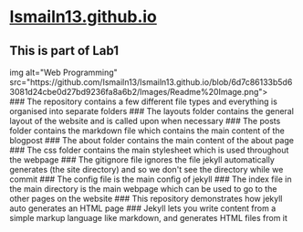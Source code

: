 # [Ismailn13.github.io](https://Ismailn13.github.io)
## This is part of Lab1
<div align = "left">
img alt="Web Programming" src="https://github.com/Ismailn13/Ismailn13.github.io/blob/6d7c86133b5d63081d24cbe0d27bd9236fa8a6b2/Images/Readme%20Image.png">
</div> 
### The repository contains a few different file types and everything is organised into separate folders
### The layouts folder contains the general layout of the website and is called upon when necessary
### The posts folder contains the markdown file which contains the main content of the blogpost
### The about folder contains the main content of the about page
### The css folder contains the main stylesheet which is used throughout the webpage
### The gitignore file ignores the file jekyll automatically generates (the site directory) and so we don't see the directory while we commit
### The config file is the main config of jekyll
### The index file in the main directory is the main webpage which can be used to go to the other pages on the website
### This repository demonstrates how jekyll auto generates an HTML page 
### Jekyll lets you write content from a simple markup language like markdown, and generates HTML files from it
